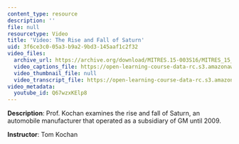 ```yaml
---
content_type: resource
description: ''
file: null
resourcetype: Video
title: 'Video: The Rise and Fall of Saturn'
uid: 3f6ce3c0-05a3-b9a2-9bd3-145aaf1c2f32
video_files:
  archive_url: https://archive.org/download/MITRES.15-003S16/MITRES_15_003S16_3-1-5_360p.mp4
  video_captions_file: https://open-learning-course-data-rc.s3.amazonaws.com/res-15-003-shaping-the-future-of-work-15-662x-spring-2016/4ed2c536095b5735890d73cc395ba76f_Q67wzxKElp8.vtt
  video_thumbnail_file: null
  video_transcript_file: https://open-learning-course-data-rc.s3.amazonaws.com/res-15-003-shaping-the-future-of-work-15-662x-spring-2016/c0fefed2f170e0c1a088774cf67233be_Q67wzxKElp8.pdf
video_metadata:
  youtube_id: Q67wzxKElp8
---
```


**Description**: Prof. Kochan examines the rise and fall of Saturn, an automobile manufacturer that operated as a subsidiary of GM until 2009.

**Instructor**: Tom Kochan